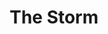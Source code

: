 ---
layout: post
title:  "The Storm"
image: https://farm3.staticflickr.com/2901/14796591126_4a37b52139.jpg
thumbnail: https://farm4.staticflickr.com/3885/14648986580_ca909cd1e6_n.jpg
---
